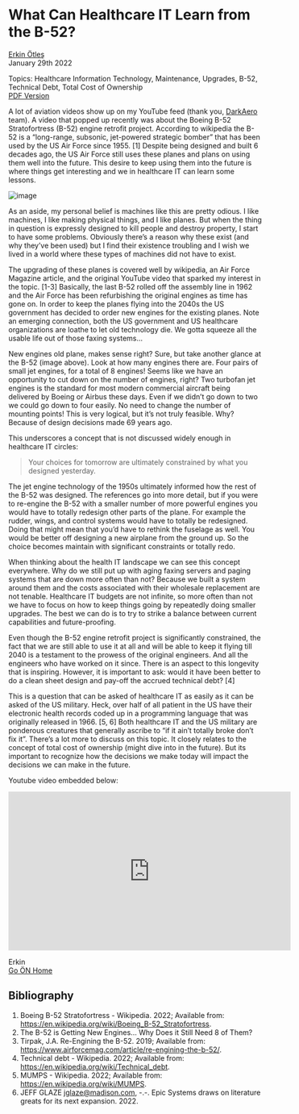 # What Can Healthcare IT Learn from the B-52?
[Erkin Ötleş](https://eotles.github.io) <br />
January 29th 2022

Topics: Healthcare Information Technology, Maintenance, Upgrades, B-52, Technical Debt, Total Cost of Ownership <br />
[PDF Version](b52_health_IT.pdf)


A lot of aviation videos show up on my YouTube feed (thank you, [DarkAero](https://www.youtube.com/c/darkaeroinc) team). A video that popped up recently was about the Boeing B-52 Stratofortress (B-52) engine retrofit project. According to wikipedia the B-52 is a “long-range, subsonic, jet-powered strategic bomber” that has been used by the US Air Force since 1955. [1] Despite being designed and built 6 decades ago, the US Air Force still uses these planes and plans on using them well into the future. This desire to keep using them into the future is where things get interesting and we in healthcare IT can learn some lessons.

![image](https://user-images.githubusercontent.com/6284187/151667024-47aad415-ee6e-4138-a166-f2a321d8d09f.png)

As an aside, my personal belief is machines like this are pretty odious. I like machines, I like making physical things, and I like planes. But when the thing in question is expressly designed to kill people and destroy property, I start to have some problems. Obviously there’s a reason why these exist (and why they’ve been used) but I find their existence troubling and I wish we lived in a world where these types of machines did not have to exist.

The upgrading of these planes is covered well by wikipedia, an Air Force Magazine article, and the original YouTube video that sparked my interest in the topic. [1-3] Basically, the last B-52 rolled off the assembly line in 1962 and the Air Force has been refurbishing the original engines as time has gone on. In order to keep the planes flying into the 2040s the US government has decided to order new engines for the existing planes. Note an emerging connection, both the US government and US healthcare organizations are loathe to let old technology die. We gotta squeeze all the usable life out of those faxing systems…

New engines old plane, makes sense right? Sure, but take another glance at the B-52 (image above). Look at how many engines there are. Four pairs of small jet engines, for a total of 8 engines! Seems like we have an opportunity to cut down on the number of engines, right? Two turbofan jet engines is the standard for most modern commercial aircraft being delivered by Boeing or Airbus these days. Even if we didn’t go down to two we could go down to four easily. No need to change the number of mounting points! This is very logical, but it’s not truly feasible.  Why? Because of design decisions made 69 years ago. 

This underscores a concept that is not discussed widely enough in healthcare IT circles:

> Your choices for tomorrow are ultimately constrained by what you designed yesterday.

The jet engine technology of the 1950s ultimately informed how the rest of the B-52 was designed. The references go into more detail, but if you were to re-engine the B-52 with a smaller number of more powerful engines you would have to totally redesign other parts of the plane. For example the rudder, wings, and control systems would have to totally be redesigned. Doing that might mean that you’d have to rethink the fuselage as well. You would be better off designing a new airplane from the ground up. So the choice becomes maintain with significant constraints or totally redo.

When thinking about the health IT landscape we can see this concept everywhere. Why do we still put up with aging faxing servers and paging systems that are down more often than not? Because we built a system around them and the costs associated with their wholesale replacement are not tenable. Healthcare IT budgets are not infinite, so more often than not we have to focus on how to keep things going by repeatedly doing smaller upgrades. The best we can do is to try to strike a balance between current capabilities and future-proofing. 

Even though the B-52 engine retrofit project is significantly constrained, the fact that we are still able to use it at all and will be able to keep it flying till 2040 is a testament to the prowess of the original engineers. And all the engineers who have worked on it since. There is an aspect to this longevity that is inspiring. However, it is important to ask: would it have been better to do a clean sheet design and pay-off the accrued technical debt? [4] 

This is a question that can be asked of healthcare IT as easily as it can be asked of the US military. Heck, over half of all patient in the US have their electronic health records coded up in a programming language that was originally released in 1966. [5, 6] Both healthcare IT and the US military are ponderous creatures that generally ascribe to “if it ain’t totally broke don’t fix it”. There’s a lot more to discuss on this topic. It closely relates to the concept of total cost of ownership (might dive into in the future). But its important to recognize how the decisions we make today will impact the decisions we can make in the future.

Youtube video embedded below:

<iframe width="560" height="315" src="https://www.youtube-nocookie.com/embed/02_geGISTLg" title="YouTube video player" frameborder="0" allow="accelerometer; autoplay; clipboard-write; encrypted-media; gyroscope; picture-in-picture" allowfullscreen></iframe>
<br />


Erkin  <br />
[Go ÖN Home](../../index.md)


## Bibliography
1.	Boeing B-52 Stratofortress - Wikipedia. 2022; Available from: https://en.wikipedia.org/wiki/Boeing_B-52_Stratofortress.
2.	The B-52 is Getting New Engines... Why Does it Still Need 8 of Them?
3.	Tirpak, J.A. Re-Engining the B-52. 2019; Available from: https://www.airforcemag.com/article/re-engining-the-b-52/.
4.	Technical debt - Wikipedia. 2022; Available from: https://en.wikipedia.org/wiki/Technical_debt.
5.	MUMPS - Wikipedia. 2022; Available from: https://en.wikipedia.org/wiki/MUMPS.
6.	JEFF GLAZE jglaze@madison.com, -.-. Epic Systems draws on literature greats for its next expansion. 2022.
